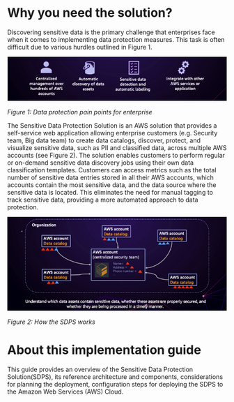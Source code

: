 # Why you need the solution?
Discovering sensitive data is the primary challenge that enterprises face when it comes to implementing data protection measures. This task is often difficult due to various hurdles outlined in Figure 1.

![data protection pain points](docs/../../images/data-protection-pain-points.png)

*Figure 1: Data protection pain points for enterprise*

The Sensitive Data Protection Solution is an AWS solution that provides a self-service web application allowing enterprise customers (e.g. Security team, Big data team) to create data catalogs, discover, protect, and visualize sensitive data, such as PII and classified data, across multiple AWS accounts (see Figure 2). The solution enables customers to perform regular or on-demand sensitive data discovery jobs using their own data classification templates. Customers can access metrics such as the total number of sensitive data entries stored in all their AWS accounts, which accounts contain the most sensitive data, and the data source where the sensitive data is located. This eliminates the need for manual tagging to track sensitive data, providing a more automated approach to data protection.

![how it works](docs/../../images/how-sdps-works.png)

*Figure 2: How the SDPS works*

# About this implementation guide

This guide provides an overview of the Sensitive Data Protection Solution(SDPS), its reference architecture and components, considerations for planning the deployment, configuration steps for deploying the SDPS to the Amazon Web Services (AWS) Cloud. 
